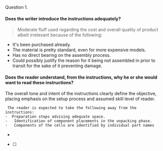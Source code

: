 Question 1. 
#### Does the writer introduce the instructions adequately?
> Moderate fluff used regarding the cost and overall quality of product albeit irrelevant because of the following:
 - It's been purchased already.
 - The material is pretty standard, even for more expensive models.
 - Has no direct bearing on the assembly process.
 - Could possibly justify the reason for it being not assembled in prior to transit for the sake of it preventing damage.

#### Does the reader understand, from the instructions,  why he or she would want to read these instructions?
The overall tone and intent of the instructions clearly define the objective, placing emphasis on the setup process and assumed skill level of reader.


	 The reader is expected to take the following away from the instructions:
	-  Preparation steps advising adequate space.
	-	Identification of component placements in the unpacking phase. 
	-	Components of the cello are identified by individual part names
-

- [ ] 
<!--stackedit_data:
eyJoaXN0b3J5IjpbLTE3NjY2NTMxNTNdfQ==
-->